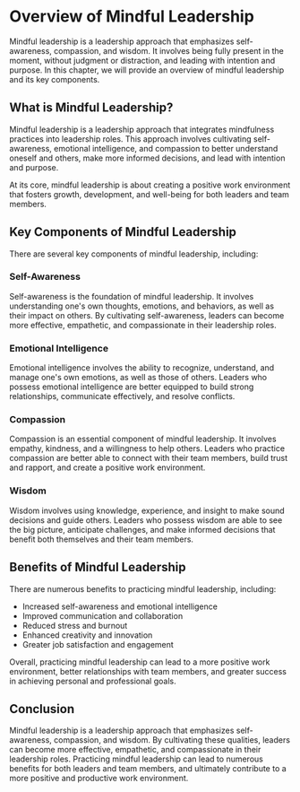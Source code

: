 Overview of Mindful Leadership
=======================================================================

Mindful leadership is a leadership approach that emphasizes self-awareness, compassion, and wisdom. It involves being fully present in the moment, without judgment or distraction, and leading with intention and purpose. In this chapter, we will provide an overview of mindful leadership and its key components.

What is Mindful Leadership?
---------------------------

Mindful leadership is a leadership approach that integrates mindfulness practices into leadership roles. This approach involves cultivating self-awareness, emotional intelligence, and compassion to better understand oneself and others, make more informed decisions, and lead with intention and purpose.

At its core, mindful leadership is about creating a positive work environment that fosters growth, development, and well-being for both leaders and team members.

Key Components of Mindful Leadership
------------------------------------

There are several key components of mindful leadership, including:

### Self-Awareness

Self-awareness is the foundation of mindful leadership. It involves understanding one's own thoughts, emotions, and behaviors, as well as their impact on others. By cultivating self-awareness, leaders can become more effective, empathetic, and compassionate in their leadership roles.

### Emotional Intelligence

Emotional intelligence involves the ability to recognize, understand, and manage one's own emotions, as well as those of others. Leaders who possess emotional intelligence are better equipped to build strong relationships, communicate effectively, and resolve conflicts.

### Compassion

Compassion is an essential component of mindful leadership. It involves empathy, kindness, and a willingness to help others. Leaders who practice compassion are better able to connect with their team members, build trust and rapport, and create a positive work environment.

### Wisdom

Wisdom involves using knowledge, experience, and insight to make sound decisions and guide others. Leaders who possess wisdom are able to see the big picture, anticipate challenges, and make informed decisions that benefit both themselves and their team members.

Benefits of Mindful Leadership
------------------------------

There are numerous benefits to practicing mindful leadership, including:

* Increased self-awareness and emotional intelligence
* Improved communication and collaboration
* Reduced stress and burnout
* Enhanced creativity and innovation
* Greater job satisfaction and engagement

Overall, practicing mindful leadership can lead to a more positive work environment, better relationships with team members, and greater success in achieving personal and professional goals.

Conclusion
----------

Mindful leadership is a leadership approach that emphasizes self-awareness, compassion, and wisdom. By cultivating these qualities, leaders can become more effective, empathetic, and compassionate in their leadership roles. Practicing mindful leadership can lead to numerous benefits for both leaders and team members, and ultimately contribute to a more positive and productive work environment.
